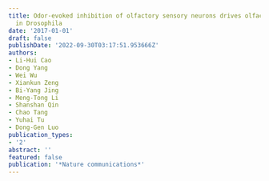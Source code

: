 ```yaml
---
title: Odor-evoked inhibition of olfactory sensory neurons drives olfactory perception
  in Drosophila
date: '2017-01-01'
draft: false
publishDate: '2022-09-30T03:17:51.953666Z'
authors:
- Li-Hui Cao
- Dong Yang
- Wei Wu
- Xiankun Zeng
- Bi-Yang Jing
- Meng-Tong Li
- Shanshan Qin
- Chao Tang
- Yuhai Tu
- Dong-Gen Luo
publication_types:
- '2'
abstract: ''
featured: false
publication: '*Nature communications*'
---
```


